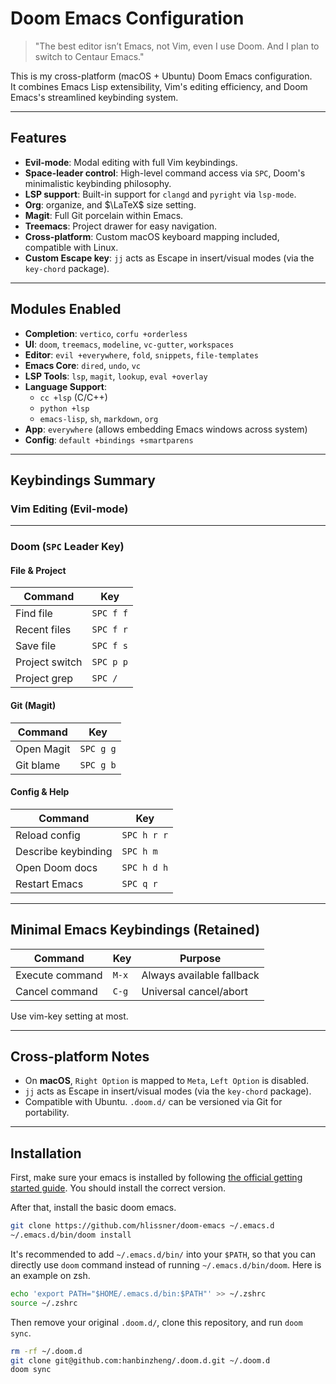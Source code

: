 # Doom Emacs Configuration

> "The best editor isn’t Emacs, not Vim, even I use Doom. And I plan to switch to Centaur Emacs."

This is my cross-platform (macOS + Ubuntu) Doom Emacs configuration.  
It combines Emacs Lisp extensibility, Vim's editing efficiency, and Doom Emacs's streamlined keybinding system.

---

## Features

- **Evil-mode**: Modal editing with full Vim keybindings.
- **Space-leader control**: High-level command access via `SPC`, Doom's minimalistic keybinding philosophy.
- **LSP support**: Built-in support for `clangd` and `pyright` via `lsp-mode`.
- **Org**: organize, and $\LaTeX$ size setting.
- **Magit**: Full Git porcelain within Emacs.
- **Treemacs**: Project drawer for easy navigation.
- **Cross-platform**: Custom macOS keyboard mapping included, compatible with Linux.
- **Custom Escape key**: `jj` acts as Escape in insert/visual modes (via the `key-chord` package).

---

## Modules Enabled

- **Completion**: `vertico`, `corfu +orderless`
- **UI**: `doom`, `treemacs`, `modeline`, `vc-gutter`, `workspaces`
- **Editor**: `evil +everywhere`, `fold`, `snippets`, `file-templates`
- **Emacs Core**: `dired`, `undo`, `vc`
- **LSP Tools**: `lsp`, `magit`, `lookup`, `eval +overlay`
- **Language Support**:
  - `cc +lsp` (C/C++)
  - `python +lsp`
  - `emacs-lisp`, `sh`, `markdown`, `org`
- **App**: `everywhere` (allows embedding Emacs windows across system)
- **Config**: `default +bindings +smartparens`

---

## Keybindings Summary

### Vim Editing (Evil-mode)

---

### Doom (`SPC` Leader Key)

#### File & Project

| Command        | Key       |
| -------------- | --------- |
| Find file      | `SPC f f` |
| Recent files   | `SPC f r` |
| Save file      | `SPC f s` |
| Project switch | `SPC p p` |
| Project grep   | `SPC /`   |


#### Git (Magit)

| Command    | Key       |
| ---------- | --------- |
| Open Magit | `SPC g g` |
| Git blame  | `SPC g b` |

#### Config & Help

| Command             | Key         |
| ------------------- | ----------- |
| Reload config       | `SPC h r r` |
| Describe keybinding | `SPC h m`   |
| Open Doom docs      | `SPC h d h` |
| Restart Emacs       | `SPC q r`   |

---

## Minimal Emacs Keybindings (Retained)

| Command         | Key   | Purpose                   |
| --------------- | ----- | ------------------------- |
| Execute command | `M-x` | Always available fallback |
| Cancel command  | `C-g` | Universal cancel/abort    |

Use vim-key setting at most. 

---

## Cross-platform Notes

- On **macOS**, `Right Option` is mapped to `Meta`, `Left Option` is disabled.
- `jj` acts as Escape in insert/visual modes (via the `key-chord` package).
- Compatible with Ubuntu. `.doom.d/` can be versioned via Git for portability.

---

## Installation

First, make sure your emacs is installed by following [the official getting started guide](https://github.com/doomemacs/doomemacs/blob/master/docs/getting_started.org#install). You should install the correct version. 

After that, install the basic doom emacs. 

```bash
git clone https://github.com/hlissner/doom-emacs ~/.emacs.d
~/.emacs.d/bin/doom install
```

It's recommended to add `~/.emacs.d/bin/` into your `$PATH`, so that you can directly use `doom` command instead of running `~/.emacs.d/bin/doom`. Here is an example on zsh. 

```bash
echo 'export PATH="$HOME/.emacs.d/bin:$PATH"' >> ~/.zshrc
source ~/.zshrc
```

Then remove your original `.doom.d/`, clone this repository, and run `doom sync`.

```bash
rm -rf ~/.doom.d
git clone git@github.com:hanbinzheng/.doom.d.git ~/.doom.d
doom sync
```
